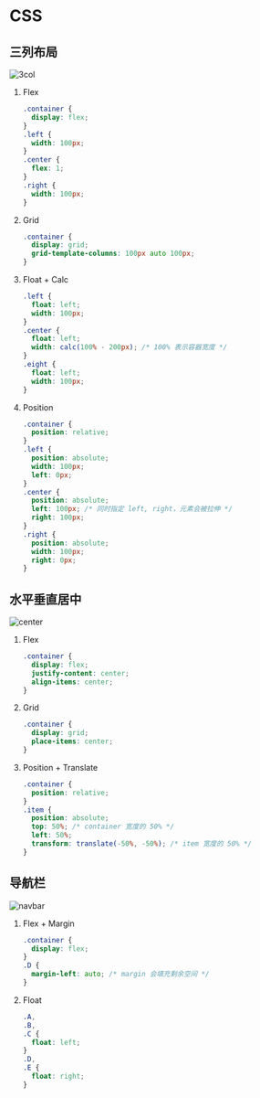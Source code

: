 # CSS

## 三列布局

![3col](/examples-css-3col.svg)

1. Flex

   ```css
   .container {
     display: flex;
   }
   .left {
     width: 100px;
   }
   .center {
     flex: 1;
   }
   .right {
     width: 100px;
   }
   ```

2. Grid

   ```css
   .container {
     display: grid;
     grid-template-columns: 100px auto 100px;
   }
   ```

3. Float + Calc

   ```css
   .left {
     float: left;
     width: 100px;
   }
   .center {
     float: left;
     width: calc(100% - 200px); /* 100% 表示容器宽度 */
   }
   .eight {
     float: left;
     width: 100px;
   }
   ```

4. Position

   ```css
   .container {
     position: relative;
   }
   .left {
     position: absolute;
     width: 100px;
     left: 0px;
   }
   .center {
     position: absolute;
     left: 100px; /* 同时指定 left, right，元素会被拉伸 */
     right: 100px;
   }
   .right {
     position: absolute;
     width: 100px;
     right: 0px;
   }
   ```

## 水平垂直居中

![center](/examples-css-center.svg)

1. Flex

   ```css
   .container {
     display: flex;
     justify-content: center;
     align-items: center;
   }
   ```

2. Grid

   ```css
   .container {
     display: grid;
     place-items: center;
   }
   ```

3. Position + Translate

   ```css
   .container {
     position: relative;
   }
   .item {
     position: absolute;
     top: 50%; /* container 宽度的 50% */
     left: 50%;
     transform: translate(-50%, -50%); /* item 宽度的 50% */
   }
   ```

## 导航栏

![navbar](/examples-css-navbar.svg)

1. Flex + Margin

   ```css
   .container {
     display: flex;
   }
   .D {
     margin-left: auto; /* margin 会填充剩余空间 */
   }
   ```

2. Float

   ```css
   .A,
   .B,
   .C {
     float: left;
   }
   .D,
   .E {
     float: right;
   }
   ```
